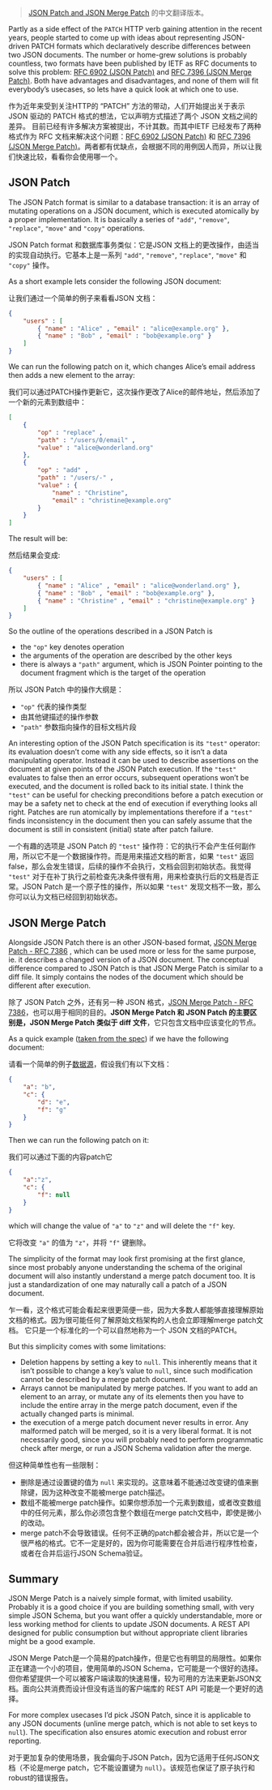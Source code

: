
>  [JSON Patch and JSON Merge Patch](https://erosb.github.io/post/json-patch-vs-merge-patch/) 的中文翻译版本。

Partly as a side effect of the `PATCH` HTTP verb gaining attention in the recent years, people started to come up with ideas about representing JSON-driven PATCH formats which declaratively describe differences between two JSON documents. The number or home-grew solutions is probably countless, two formats have been published by IETF as RFC documents to solve this problem: [RFC 6902 (JSON Patch)](https://tools.ietf.org/html/rfc6902) and [RFC 7396 (JSON Merge Patch)](https://tools.ietf.org/html/rfc7386). Both have advantages and disadvantages, and none of them will fit everybody’s usecases, so lets have a quick look at which one to use.

作为近年来受到关注HTTP的 “PATCH” 方法的带动，人们开始提出关于表示 JSON 驱动的 PATCH 格式的想法，它以声明方式描述了两个 JSON 文档之间的差异。 目前已经有许多解决方案被提出，不计其数。而其中IETF 已经发布了两种格式作为 RFC 文档来解决这个问题：[RFC 6902 (JSON Patch)](https://tools.ietf.org/html/rfc6902) 和 [RFC 7396 (JSON Merge Patch)](https://tools.ietf.org/html/rfc7386)。两者都有优缺点，会根据不同的用例因人而异，所以让我们快速比较，看看你会使用哪一个。

JSON Patch
----------

The JSON Patch format is similar to a database transaction: it is an array of mutating operations on a JSON document, which is executed atomically by a proper implementation. It is basically a series of `"add"`, `"remove"`, `"replace"`, `"move"` and `"copy"` operations.

JSON Patch format 和数据库事务类似：它是JSON 文档上的更改操作，由适当的实现自动执行。它基本上是一系列 `"add"`, `"remove"`, `"replace"`, `"move"` 和 `"copy"` 操作。


As a short example lets consider the following JSON document:

让我们通过一个简单的例子来看看JSON 文档：

```json
{
	"users" : [
		{ "name" : "Alice" , "email" : "alice@example.org" },
		{ "name" : "Bob" , "email" : "bob@example.org" }
	]
}
```

We can run the following patch on it, which changes Alice’s email address then adds a new element to the array:

我们可以通过PATCH操作更新它，这次操作更改了Alice的邮件地址，然后添加了一个新的元素到数组中：

```json
[
	{
		"op" : "replace" ,
		"path" : "/users/0/email" ,
		"value" : "alice@wonderland.org"
	},
	{
		"op" : "add" ,
		"path" : "/users/-" ,
		"value" : {
			"name" : "Christine",
			"email" : "christine@example.org"
		}
	}
]
```

The result will be:

然后结果会变成:

```json
{
	"users" : [
		{ "name" : "Alice" , "email" : "alice@wonderland.org" },
		{ "name" : "Bob" , "email" : "bob@example.org" },
		{ "name" : "Christine" , "email" : "christine@example.org" }
	]
}
```

So the outline of the operations described in a JSON Patch is

*   the `"op"` key denotes operation
*   the arguments of the operation are described by the other keys
*   there is always a `"path"` argument, which is JSON Pointer pointing to the document fragment which is the target of the operation

所以 JSON Patch 中的操作大纲是：
*  `"op"` 代表的操作类型
* 由其他键描述的操作参数
*  `"path"` 参数指向操作的目标文档片段



An interesting option of the JSON Patch specification is its `"test"` operator: its evaluation doesn’t come with any side effects, so it isn’t a data manipulating operator. Instead it can be used to describe assertions on the document at given points of the JSON Patch execution. If the `"test"` evaluates to false then an error occurs, subsequent operations won’t be executed, and the document is rolled back to its initial state. I think the `"test"` can be useful for checking preconditions before a patch execution or may be a safety net to check at the end of execution if everything looks all right. Patches are run atomically by implementations therefore if a `"test"` finds inconsistency in the document then you can safely assume that the document is still in consistent (initial) state after patch failure.

一个有趣的选项是 JSON Patch 的 `"test"` 操作符：它的执行不会产生任何副作用，所以它不是一个数据操作符。而是用来描述文档的断言，如果 `"test"` 返回 false，那么会发生错误，后续的操作不会执行，文档会回到初始状态。我觉得 `"test"` 对于在补丁执行之前检查先决条件很有用，用来检查执行后的文档是否正常。JSON Patch 是一个原子性的操作，所以如果 `"test"` 发现文档不一致，那么你可以认为文档已经回到初始状态。

JSON Merge Patch
----------------

Alongside JSON Patch there is an other JSON-based format, [JSON Merge Patch - RFC 7386](https://tools.ietf.org/html/rfc7386) , which can be used more or less for the same purpose, ie. it describes a changed version of a JSON document. The conceptual difference compared to JSON Patch is that JSON Merge Patch is similar to a diff file. It simply contains the nodes of the document which should be different after execution.

除了 JSON Patch 之外，还有另一种 JSON 格式，[JSON Merge Patch - RFC 7386](https://tools.ietf.org/html/rfc7386)，也可以用于相同的目的。**JSON Merge Patch 和 JSON Patch 的主要区别是，JSON Merge Patch 类似于 diff 文件**，它只包含文档中应该变化的节点。

As a quick example ([taken from the spec](https://tools.ietf.org/html/rfc7386#section-1)) if we have the following document:

请看一个简单的例子[数据源](https://tools.ietf.org/html/rfc7386#section-1)，假设我们有以下文档：


```json
{
	"a": "b",
	"c": {
		"d": "e",
		"f": "g"
	}
}
```

Then we can run the following patch on it:

我们可以通过下面的内容patch它

```json
{
	"a":"z",
	"c": {
		"f": null
	}
}
```

which will change the value of `"a"` to `"z"` and will delete the `"f"` key.

它将改变 `"a"` 的值为 `"z"`，并将 `"f"` 键删除。

The simplicity of the format may look first promising at the first glance, since most probably anyone understanding the schema of the original document will also instantly understand a merge patch document too. It is just a standardization of one may naturally call a patch of a JSON document.

乍一看，这个格式可能会看起来很更简便一些，因为大多数人都能够直接理解原始文档的格式。因为很可能任何了解原始文档架构的人也会立即理解merge patch文档。 它只是一个标准化的一个可以自然地称为一个 JSON 文档的PATCH。


But this simplicity comes with some limitations:

*   Deletion happens by setting a key to `null`. This inherently means that it isn’t possible to change a key’s value to `null`, since such modification cannot be described by a merge patch document.
*   Arrays cannot be manipulated by merge patches. If you want to add an element to an array, or mutate any of its elements then you have to include the entire array in the merge patch document, even if the actually changed parts is minimal.
*   the execution of a merge patch document never results in error. Any malformed patch will be merged, so it is a very liberal format. It is not necessarily good, since you will probably need to perform programmatic check after merge, or run a JSON Schema validation after the merge.

但这种简单性也有一些限制：
*  删除是通过设置键的值为 `null` 来实现的。这意味着不能通过改变键的值来删除键，因为这种改变不能被merge patch描述。
*  数组不能被merge patch操作。如果你想添加一个元素到数组，或者改变数组中的任何元素，那么你必须包含整个数组在merge patch文档中，即使是微小的改动。
* merge patch不会导致错误。任何不正确的patch都会被合并，所以它是一个很严格的格式。它不一定是好的，因为你可能需要在合并后进行程序性检查，或者在合并后运行JSON Schema验证。


Summary
-------

JSON Merge Patch is a naively simple format, with limited usability. Probably it is a good choice if you are building something small, with very simple JSON Schema, but you want offer a quickly understandable, more or less working method for clients to update JSON documents. A REST API designed for public consumption but without appropriate client libraries might be a good example.

JSON Merge Patch是一个简易的patch操作，但是它也有明显的局限性。如果你正在建造一个小的项目，使用简单的JSON Schema，它可能是一个很好的选择。但你希望提供一个可以被客户端读取的快速易懂，较为可用的方法来更新JSON文档。面向公共消费而设计但没有适当的客户端库的 REST API 可能是一个更好的选择。

For more complex usecases I’d pick JSON Patch, since it is applicable to any JSON documents (unline merge patch, which is not able to set keys to `null`). The specification also ensures atomic execution and robust error reporting.

对于更加复杂的使用场景，我会偏向于JSON Patch，因为它适用于任何JSON文档（不论是merge patch，它不能设置键为 `null`）。该规范也保证了原子执行和robust的错误报告。
